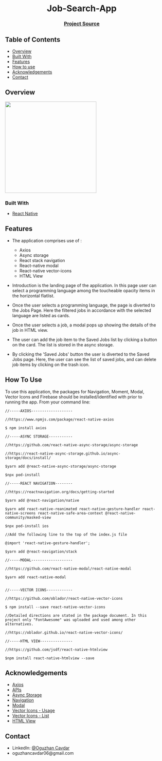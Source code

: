 
<h1 align="center">Job-Search-App</h1>


<div align="center">
  <h3>
    <a href="https://github.com/oguzhancvdr/rnJobSearch">
      Project Source
    </a>
  </h3>
</div>

<!-- TABLE OF CONTENTS -->

## Table of Contents

- [Overview](#overview)
- [Built With](#built-with)
- [Features](#features)
- [How to use](#how-to-use)
- [Acknowledgements](#acknowledgements)
- [Contact](#contact)

<!-- OVERVIEW -->

## Overview

<img width=300 src="https://user-images.githubusercontent.com/67654732/123466565-63980180-d5e7-11eb-8213-bb6dd3794494.png" />

### Built With

<!-- This section should list any major frameworks that you built your project using. Here are a few examples.-->

- [React Native](https://reactnative.dev/)

## Features

- The application comprises use of :
  * Axios 
  * Async storage
  * React stack navigation 
  * React-native modal
  * React-native vector-icons
  * HTML View

- Introduction is the landing page of the application. In this page user can select a programming language among the toucheable opacity items in the horizontal flatlist.
- Once the user selects a programming language, the page is diverted to the Jobs Page. Here the filtered jobs in accordance with the selected language are listed as cards.
- Once the user selects a job, a modal pops up showing the details of the job in HTML view. 
- The user can add the job item to the Saved Jobs list by clicking a button on the card. The list is stored in the async storage.
- By clicking the 'Saved Jobs' button the user is diverted to the Saved Jobs page. Here, the user can see the list of saved jobs, and can delete job items by clicking on the trash icon.

## How To Use

To use this application, the packages for Navigation, Moment, Modal, Vector Icons and Firebase should be installed/identified with prior to running the app. From your command line:

```
//-----AXIOS-------------------

//https://www.npmjs.com/package/react-native-axios

$ npm install axios

//-----ASYNC STORAGE-----------

//https://github.com/react-native-async-storage/async-storage

//https://react-native-async-storage.github.io/async-storage/docs/install/

$yarn add @react-native-async-storage/async-storage

$npx pod-install

//-----REACT NAVIGATION--------

//https://reactnavigation.org/docs/getting-started

$yarn add @react-navigation/native

$yarn add react-native-reanimated react-native-gesture-handler react-native-screens react-native-safe-area-context @react-native-community/masked-view

$npx pod-install ios

//Add the following line to the top of the index.js file

@import 'react-native-gesture-handler';

$yarn add @react-navigation/stack

//-----MODAL-------------------

//https://github.com/react-native-modal/react-native-modal

$yarn add react-native-modal


//-----VECTOR ICONS------------

//https://github.com/oblador/react-native-vector-icons

$ npm install --save react-native-vector-icons

//Detailed directions are stated in the package document. In this project only "FontAwesome" was uploaded and used among other alternatives.

//https://oblador.github.io/react-native-vector-icons/

//-----HTML VIEW---------------

//https://github.com/jsdf/react-native-htmlview

$npm install react-native-htmlview --save

```

## Acknowledgements

<!-- This section should list any articles or add-ons/plugins that helps you to complete the project. This is optional but it will help you in the future. For exmpale -->
- [Axios](https://www.npmjs.com/package/react-native-axios)
- [APIs](https://jobs.github.com/positions)
- [Async Storage](https://react-native-async-storage.github.io/async-storage/docs/install/)
- [Navigation](https://reactnavigation.org/docs/getting-started)
- [Modal](https://github.com/react-native-modal/react-native-modal)
- [Vector Icons - Usage](https://github.com/oblador/react-native-vector-icons)
- [Vector Icons - List](https://oblador.github.io/react-native-vector-icons/)
- [HTML View](https://github.com/jsdf/react-native-htmlview)


## Contact

<ul>
  <li>LinkedIn: <a href="https://www.linkedin.com/in/oguzhan-cavdar/" rel="nofollow">@Oguzhan Cavdar</a></li>
  <li>oguzhancavdar06@gmail.com</li>
</ul>
